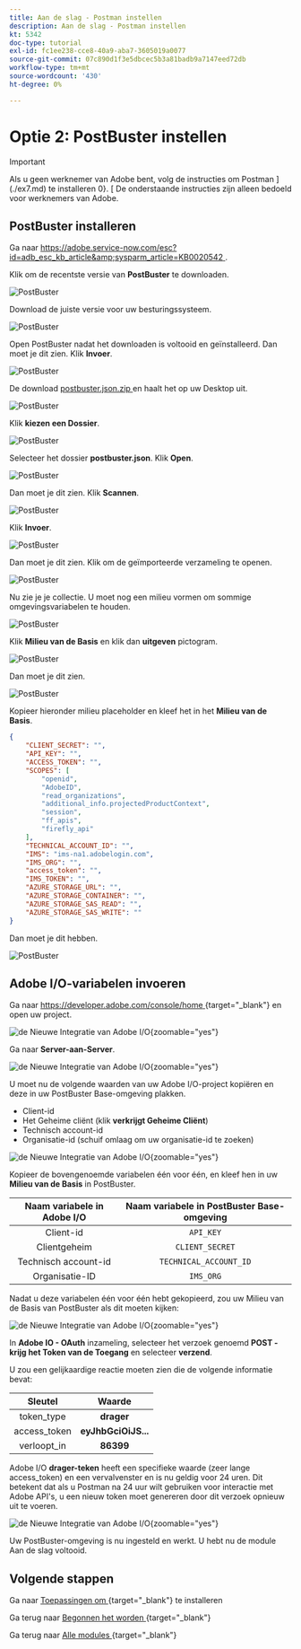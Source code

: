 ```yaml
---
title: Aan de slag - Postman instellen
description: Aan de slag - Postman instellen
kt: 5342
doc-type: tutorial
exl-id: fc1ee238-cce8-40a9-aba7-3605019a0077
source-git-commit: 07c890d1f3e5dbcec5b3a81badb9a7147eed72db
workflow-type: tm+mt
source-wordcount: '430'
ht-degree: 0%

---
```


# Optie 2: PostBuster instellen

>[!IMPORTANT]
>
>Als u geen werknemer van Adobe bent, volg de instructies om Postman ](./ex7.md) te installeren 0}. [ De onderstaande instructies zijn alleen bedoeld voor werknemers van Adobe.

## PostBuster installeren

Ga naar [ https://adobe.service-now.com/esc?id=adb_esc_kb_article&amp;sysparm_article=KB0020542 ](https://adobe.service-now.com/esc?id=adb_esc_kb_article&amp;sysparm_article=KB0020542).

Klik om de recentste versie van **PostBuster** te downloaden.

![ PostBuster ](./images/pb1.png)

Download de juiste versie voor uw besturingssysteem.

![ PostBuster ](./images/pb2.png)

Open PostBuster nadat het downloaden is voltooid en geïnstalleerd. Dan moet je dit zien. Klik **Invoer**.

![ PostBuster ](./images/pb3.png)

De download [ postbuster.json.zip ](./../../../assets/postman/postbuster.json.zip) en haalt het op uw Desktop uit.

![ PostBuster ](./images/pbpb.png)

Klik **kiezen een Dossier**.

![ PostBuster ](./images/pb4.png)

Selecteer het dossier **postbuster.json**. Klik **Open**.

![ PostBuster ](./images/pb5.png)

Dan moet je dit zien. Klik **Scannen**.

![ PostBuster ](./images/pb6.png)

Klik **Invoer**.

![ PostBuster ](./images/pb7.png)

Dan moet je dit zien. Klik om de geïmporteerde verzameling te openen.

![ PostBuster ](./images/pb8.png)

Nu zie je je collectie. U moet nog een milieu vormen om sommige omgevingsvariabelen te houden.

![ PostBuster ](./images/pb9.png)

Klik **Milieu van de Basis** en klik dan **uitgeven** pictogram.

![ PostBuster ](./images/pb10.png)

Dan moet je dit zien.

![ PostBuster ](./images/pb11.png)

Kopieer hieronder milieu placeholder en kleef het in het **Milieu van de Basis**.

```json
{
	"CLIENT_SECRET": "",
	"API_KEY": "",
	"ACCESS_TOKEN": "",
	"SCOPES": [
		"openid",
		"AdobeID",
		"read_organizations", 
		"additional_info.projectedProductContext", 
		"session",
		"ff_apis",
		"firefly_api"
	],
	"TECHNICAL_ACCOUNT_ID": "",
	"IMS": "ims-na1.adobelogin.com",
	"IMS_ORG": "",
	"access_token": "",
	"IMS_TOKEN": "",
	"AZURE_STORAGE_URL": "",
	"AZURE_STORAGE_CONTAINER": "",
	"AZURE_STORAGE_SAS_READ": "",
	"AZURE_STORAGE_SAS_WRITE": ""
}
```

Dan moet je dit hebben.

![ PostBuster ](./images/pb12.png)

## Adobe I/O-variabelen invoeren

Ga naar [ https://developer.adobe.com/console/home ](https://developer.adobe.com/console/home) {target="_blank"} en open uw project.

![ de Nieuwe Integratie van Adobe I/O ](./images/iopr.png){zoomable="yes"}

Ga naar **Server-aan-Server**.

![ de Nieuwe Integratie van Adobe I/O ](./images/iopbvar1.png){zoomable="yes"}

U moet nu de volgende waarden van uw Adobe I/O-project kopiëren en deze in uw PostBuster Base-omgeving plakken.

- Client-id
- Het Geheime cliënt (klik **verkrijgt Geheime Cliënt**)
- Technisch account-id
- Organisatie-id (schuif omlaag om uw organisatie-id te zoeken)

![ de Nieuwe Integratie van Adobe I/O ](./images/iopbvar2.png){zoomable="yes"}

Kopieer de bovengenoemde variabelen één voor één, en kleef hen in uw **Milieu van de Basis** in PostBuster.

| Naam variabele in Adobe I/O | Naam variabele in PostBuster Base-omgeving |
|:-------------:| :---------------:| 
| Client-id | `API_KEY` |
| Clientgeheim | `CLIENT_SECRET` |
| Technisch account-id | `TECHNICAL_ACCOUNT_ID` |
| Organisatie-ID | `IMS_ORG` |

Nadat u deze variabelen één voor één hebt gekopieerd, zou uw Milieu van de Basis van PostBuster als dit moeten kijken:

![ de Nieuwe Integratie van Adobe I/O ](./images/iopbvar3.png){zoomable="yes"}

In **Adobe IO - OAuth** inzameling, selecteer het verzoek genoemd **POST - krijg het Token van de Toegang** en selecteer **verzend**.

U zou een gelijkaardige reactie moeten zien die de volgende informatie bevat:

| Sleutel | Waarde |
|:-------------:| :---------------:| 
| token_type | **drager** |
| access_token | **eyJhbGciOiJS...** |
| verloopt_in | **86399** |

Adobe I/O **drager-teken** heeft een specifieke waarde (zeer lange access_token) en een vervalvenster en is nu geldig voor 24 uren. Dit betekent dat als u Postman na 24 uur wilt gebruiken voor interactie met Adobe API&#39;s, u een nieuw token moet genereren door dit verzoek opnieuw uit te voeren.

![ de Nieuwe Integratie van Adobe I/O ](./images/iopbvar4.png){zoomable="yes"}

Uw PostBuster-omgeving is nu ingesteld en werkt. U hebt nu de module Aan de slag voltooid.

## Volgende stappen

Ga naar [ Toepassingen om ](./ex9.md){target="_blank"} te installeren

Ga terug naar [ Begonnen het worden ](./getting-started.md){target="_blank"}

Ga terug naar [ Alle modules ](./../../../overview.md){target="_blank"}
